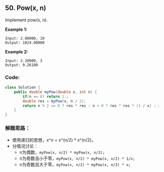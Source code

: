 ## 50. Pow(x, n)

Implement pow(x, n).


**Example 1:**

```
Input: 2.00000, 10
Output: 1024.00000
```
**Example 2:**

```
Input: 2.10000, 3
Output: 9.26100
```

### Code:

```java
class Solution {
    public double myPow(double x, int n) {
        if(n == 0) return 1.;
        double res = myPow(x, n / 2);
        return n % 2 == 0 ? res * res : n < 0 ? res * res * (1 / x) : res * res * x;
    }
}
```

### 解题思路：
* 使用递归的思想，x^n = x^(n/2) * x^(n/2)。
* 分情况讨论：
	* n为偶数，```myPow(x, n/2) * myPow(x, n/2);```
	* n为奇数且小于零，```myPow(x, n/2) * myPow(x, n/2) * 1/x;```
	* n为奇数且大于零，```myPow(x, n/2) * myPow(x, n/2) * x;```